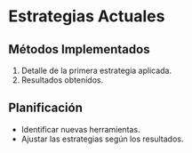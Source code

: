 # Estrategias Actuales

## Métodos Implementados
1. Detalle de la primera estrategia aplicada.
2. Resultados obtenidos.

## Planificación
- Identificar nuevas herramientas.
- Ajustar las estrategias según los resultados.
